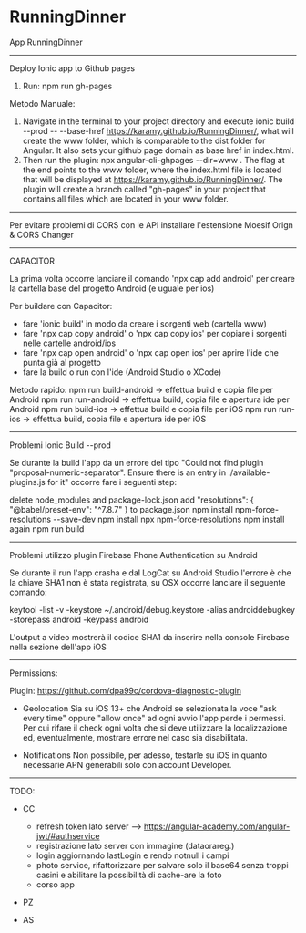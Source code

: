 # RunningDinner

App RunningDinner

----------------------------------------------------------------------------------------------------

Deploy Ionic app to Github pages

1. Run: npm run gh-pages

Metodo Manuale:

1. Navigate in the terminal to your project directory and execute ionic build --prod -- --base-href https://karamy.github.io/RunningDinner/, what will create the www folder, which is comparable to the dist folder for Angular. It also sets your github page domain as base href in index.html.
2. Then run the plugin: npx angular-cli-ghpages --dir=www . The flag at the end points to the www folder, where the index.html file is located that will be displayed at https://karamy.github.io/RunningDinner/. The plugin will create a branch called "gh-pages" in your project that contains all files which are located in your www folder.

----------------------------------------------------------------------------------------------------

Per evitare problemi di CORS con le API installare l'estensione Moesif Orign & CORS Changer

----------------------------------------------------------------------------------------------------

CAPACITOR

La prima volta occorre lanciare il comando 'npx cap add android' per creare la cartella base del progetto Android (e uguale per ios)

Per buildare con Capacitor:

- fare 'ionic build' in modo da creare i sorgenti web (cartella www)
- fare 'npx cap copy android' o 'npx cap copy ios' per copiare i sorgenti nelle cartelle android/ios
- fare 'npx cap open android' o 'npx cap open ios' per aprire l'ide che punta già al progetto
- fare la build o run con l'ide (Android Studio o XCode)

Metodo rapido:
npm run build-android -> effettua build e copia file per Android
npm run run-android -> effettua build, copia file e apertura ide per Android
npm run build-ios -> effettua build e copia file per iOS
npm run run-ios -> effettua build, copia file e apertura ide per iOS

----------------------------------------------------------------------------------------------------

Problemi Ionic Build --prod

Se durante la build l'app da un errore del tipo "Could not find plugin "proposal-numeric-separator". Ensure there is an entry in ./available-plugins.js for it" occorre fare i seguenti step:

delete node_modules and package-lock.json
add "resolutions": { "@babel/preset-env": "^7.8.7" } to package.json
npm install npm-force-resolutions --save-dev
npm install
npx npm-force-resolutions
npm install again
npm run build

----------------------------------------------------------------------------------------------------

Problemi utilizzo plugin Firebase Phone Authentication su Android

Se durante il run l'app crasha e dal LogCat su Android Studio l'errore è che la chiave SHA1 non è
stata registrata, su OSX occorre lanciare il seguente comando:

keytool -list -v -keystore ~/.android/debug.keystore -alias androiddebugkey -storepass android -keypass android

L'output a video mostrerà il codice SHA1 da inserire nella console Firebase nella sezione dell'app iOS

----------------------------------------------------------------------------------------------------

Permissions:

Plugin: https://github.com/dpa99c/cordova-diagnostic-plugin

- Geolocation
  Sia su iOS 13+ che Android se selezionata la voce "ask every time" oppure "allow once" ad ogni avvio l'app perde i permessi. Per cui rifare il check ogni volta che si deve utilizzare la localizzazione ed, eventualmente, mostrare errore nel caso sia disabilitata.

- Notifications
  Non possibile, per adesso, testarle su iOS in quanto necessarie APN generabili solo con account Developer.

----------------------------------------------------------------------------------------------------

TODO:

- CC

  - refresh token lato server --> https://angular-academy.com/angular-jwt/#authservice
  - registrazione lato server con immagine (dataorareg.)
  - login aggiornando lastLogin e rendo notnull i campi
  - photo service, rifattorizzare per salvare solo il base64 senza troppi casini e abilitare la possibilità di cache-are la foto
  - corso app

- PZ

- AS
